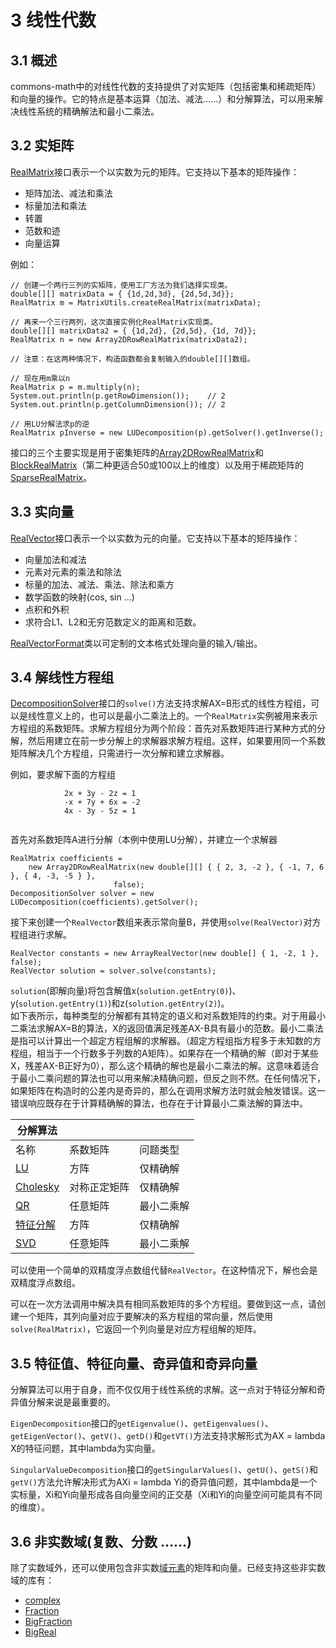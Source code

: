 # 3 线性代数

## 3.1 概述

commons-math中的对线性代数的支持提供了对实矩阵（包括密集和稀疏矩阵）和向量的操作。它的特点是基本运算（加法、减法......）和分解算法，可以用来解决线性系统的精确解法和最小二乘法。<!-- 词组exact sense如何翻译 -->

## 3.2 实矩阵

[RealMatrix](http://commons.apache.org/proper/commons-math/apidocs/org/apache/commons/math4/linear/RealMatrix.html)接口表示一个以实数为元的矩阵。它支持以下基本的矩阵操作：

* 矩阵加法、减法和乘法
* 标量加法和乘法
* 转置
* 范数和迹
* 向量运算

例如：

```
// 创建一个两行三列的实矩阵，使用工厂方法为我们选择实现类。
double[][] matrixData = { {1d,2d,3d}, {2d,5d,3d}};
RealMatrix m = MatrixUtils.createRealMatrix(matrixData);

// 再来一个三行两列，这次直接实例化RealMatrix实现类。
double[][] matrixData2 = { {1d,2d}, {2d,5d}, {1d, 7d}};
RealMatrix n = new Array2DRowRealMatrix(matrixData2);

// 注意：在这两种情况下，构造函数都会复制输入的double[][]数组。

// 现在用m乘以n
RealMatrix p = m.multiply(n);
System.out.println(p.getRowDimension());    // 2
System.out.println(p.getColumnDimension()); // 2

// 用LU分解法求p的逆
RealMatrix pInverse = new LUDecomposition(p).getSolver().getInverse();

```

接口的三个主要实现是用于密集矩阵的[Array2DRowRealMatrix](http://commons.apache.org/proper/commons-math/apidocs/org/apache/commons/math4/linear/Array2DRowRealMatrix.html)和[BlockRealMatrix](http://commons.apache.org/proper/commons-math/apidocs/org/apache/commons/math4/linear/BlockRealMatrix.html)（第二种更适合50或100以上的维度）以及用于稀疏矩阵的[SparseRealMatrix](http://commons.apache.org/proper/commons-math/apidocs/org/apache/commons/math4/linear/SparseRealMatrix.html)。

## 3.3 实向量

[RealVector](http://commons.apache.org/proper/commons-math/apidocs/org/apache/commons/math4/linear/RealVector.html)接口表示一个以实数为元的向量。它支持以下基本的矩阵操作：

* 向量加法和减法
* 元素对元素的乘法和除法
* 标量的加法、减法、乘法、除法和乘方
* 数学函数的映射(cos, sin ...) <!-- mapping如何翻译 -->
* 点积和外积
* 求符合L1、L2和无穷范数定义的距离和范数。

[RealVectorFormat](http://commons.apache.org/proper/commons-math/apidocs/org/apache/commons/math4/linear/RealVectorFormat.html)类以可定制的文本格式处理向量的输入/输出。

## 3.4 解线性方程组

[DecompositionSolver](http://commons.apache.org/proper/commons-math/apidocs/org/apache/commons/math4/linear/DecompositionSolver.html)接口的`solve()`方法支持求解AX=B形式的线性方程组，可以是线性意义上的，也可以是最小二乘法上的。一个`RealMatrix`实例被用来表示方程组的系数矩阵。求解方程组分为两个阶段：首先对系数矩阵进行某种方式的分解，然后用建立在前一步分解上的求解器求解方程组。这样，如果要用同一个系数矩阵解决几个方程组，只需进行一次分解和建立求解器。  

例如，要求解下面的方程组

```
            2x + 3y - 2z = 1
            -x + 7y + 6x = -2
            4x - 3y - 5z = 1


```

首先对系数矩阵A进行分解（本例中使用LU分解），并建立一个求解器

```
RealMatrix coefficients =
    new Array2DRowRealMatrix(new double[][] { { 2, 3, -2 }, { -1, 7, 6 }, { 4, -3, -5 } },
                       false);
DecompositionSolver solver = new LUDecomposition(coefficients).getSolver();

```

接下来创建一个`RealVector`数组来表示常向量B，并使用`solve(RealVector)`对方程组进行求解。

```
RealVector constants = new ArrayRealVector(new double[] { 1, -2, 1 }, false);
RealVector solution = solver.solve(constants);

```

`solution`(即解向量)将包含解值x(`solution.getEntry(0)`)、y(`solution.getEntry(1)`)和z(`solution.getEntry(2)`)。  
如下表所示，每种类型的分解都有其特定的语义和对系数矩阵的约束。对于用最小二乘法求解AX=B的算法，X的返回值满足残差AX-B具有最小的范数。最小二乘法是指可以计算出一个超定方程组解的求解器。（超定方程组指方程多于未知数的方程组，相当于一个行数多于列数的A矩阵）。如果存在一个精确的解（即对于某些X，残差AX-B正好为0），那么这个精确的解也是最小二乘法的解。这意味着适合于最小二乘问题的算法也可以用来解决精确问题，但反之则不然。在任何情况下，如果矩阵在构造时的公差内是奇异的<!-- tolerance set如何翻译 -->，那么在调用求解方法时就会触发错误。这一错误响应既存在于计算精确解的算法，也存在于计算最小二乘法解的算法中。

| 分解算法 |     |     |
| --- | --- | --- |
| 名称 | 系数矩阵 | 问题类型 |
| [LU][LU] | 方阵 | 仅精确解 |
| [Cholesky][Cholesky] | 对称正定矩阵 | 仅精确解 |
| [QR][QR] | 任意矩阵 | 最小二乘解 |
| [特征分解][特征分解] | 方阵 | 仅精确解 |
| [SVD][SVD] | 任意矩阵 | 最小二乘解 |

可以使用一个简单的双精度浮点数组代替`RealVector`。在这种情况下，解也会是双精度浮点数组。  

可以在一次方法调用中解决具有相同系数矩阵的多个方程组。要做到这一点，请创建一个矩阵，其列向量对应于要解决的系方程组的常向量，然后使用`solve(RealMatrix)`，它返回一个列向量是对应方程组解的矩阵。

## 3.5 特征值、特征向量、奇异值和奇异向量

分解算法可以用于自身，而不仅仅用于线性系统的求解。这一点对于特征分解和奇异值分解来说是最重要的。  

`EigenDecomposition`接口的`getEigenvalue()`、`getEigenvalues()`、`getEigenVector()`、`getV()`、`getD()`和`getVT()`方法支持求解形式为AX = lambda X的特征问题，其中lambda为实向量。  

`SingularValueDecomposition`接口的`getSingularValues()`、`getU()`、`getS()`和`getV()`方法允许解决形式为AXi = lambda Yi的奇异值问题，其中lambda是一个实标量，Xi和Yi向量形成各自向量空间的正交基（Xi和Yi的向量空间可能具有不同的维度）。

## 3.6 非实数域(复数、分数 ......)

除了实数域外，还可以使用包含非实数[域元素](http://commons.apache.org/proper/commons-math/apidocs/org/apache/commons/math4/FieldElement.html)的矩阵和向量。已经支持这些非实数域的库有：

* [complex][complex]
* [Fraction][Fraction]
* [BigFraction][BigFraction]
* [BigReal][BigReal]



<!-- 表格“分解算法” -->
[LU]: http://commons.apache.org/proper/commons-math/apidocs/org/apache/commons/math4/linear/LUDecomposition.html
[Cholesky]: commons.apache.org/proper/commons-math/apidocs/org/apache/commons/math4/linear/CholeskyDecomposition.html
[QR]: http://commons.apache.org/proper/commons-math/apidocs/org/apache/commons/math4/linear/QRDecomposition.html
[特征分解]: http://commons.apache.org/proper/commons-math/apidocs/org/apache/commons/math4/linear/EigenDecomposition.html
[SVD]: http://commons.apache.org/proper/commons-math/apidocs/org/apache/commons/math4/linear/SingularValueDecomposition.html

<!-- 3.6 非实数域中无序列表 -->
[complex]: http://commons.apache.org/proper/commons-math/apidocs/org/apache/commons/math4/complex/Complex.html
[Fraction]: http://commons.apache.org/proper/commons-math/apidocs/org/apache/commons/math4/fraction/Fraction.html
[BigFraction]: http://commons.apache.org/proper/commons-math/apidocs/org/apache/commons/math4/fraction/BigFraction.html
[BigReal]: http://commons.apache.org/proper/commons-math/apidocs/org/apache/commons/math4/util/BigReal.html
